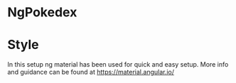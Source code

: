 # NgPokedex


# Style

In this setup ng material has been used for quick and easy setup.
More info and guidance can be found at https://material.angular.io/

